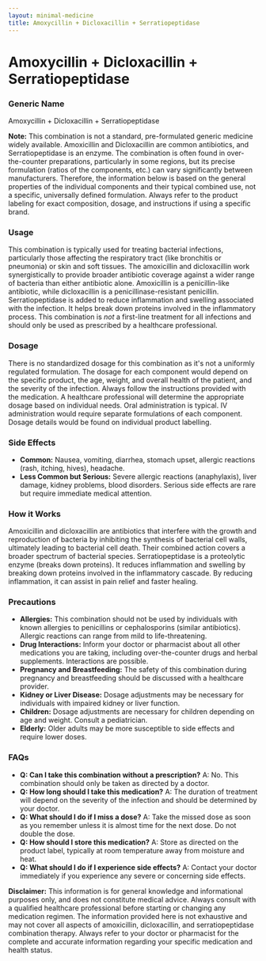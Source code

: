 ```yaml
---
layout: minimal-medicine
title: Amoxycillin + Dicloxacillin + Serratiopeptidase
---
```


# Amoxycillin + Dicloxacillin + Serratiopeptidase
### Generic Name
Amoxycillin + Dicloxacillin + Serratiopeptidase

**Note:**  This combination is not a standard, pre-formulated generic medicine widely available.  Amoxicillin and Dicloxacillin are common antibiotics, and Serratiopeptidase is an enzyme.  The combination is often found in over-the-counter preparations, particularly in some regions, but its precise formulation (ratios of the components, etc.) can vary significantly between manufacturers.  Therefore, the information below is based on the general properties of the individual components and their typical combined use, not a specific, universally defined formulation.  Always refer to the product labeling for exact composition, dosage, and instructions if using a specific brand.


### Usage
This combination is typically used for treating bacterial infections, particularly those affecting the respiratory tract (like bronchitis or pneumonia) or skin and soft tissues.  The amoxicillin and dicloxacillin work synergistically to provide broader antibiotic coverage against a wider range of bacteria than either antibiotic alone.  Amoxicillin is a penicillin-like antibiotic, while dicloxacillin is a penicillinase-resistant penicillin. Serratiopeptidase is added to reduce inflammation and swelling associated with the infection.  It helps break down proteins involved in the inflammatory process. This combination is *not* a first-line treatment for all infections and should only be used as prescribed by a healthcare professional.


### Dosage
There is no standardized dosage for this combination as it's not a uniformly regulated formulation. The dosage for each component would depend on the specific product, the age, weight, and overall health of the patient, and the severity of the infection.  Always follow the instructions provided with the medication. A healthcare professional will determine the appropriate dosage based on individual needs. Oral administration is typical.  IV administration would require separate formulations of each component.  Dosage details would be found on individual product labelling.


### Side Effects
* **Common:** Nausea, vomiting, diarrhea, stomach upset, allergic reactions (rash, itching, hives), headache.
* **Less Common but Serious:**  Severe allergic reactions (anaphylaxis), liver damage, kidney problems, blood disorders.  Serious side effects are rare but require immediate medical attention.


### How it Works
Amoxicillin and dicloxacillin are antibiotics that interfere with the growth and reproduction of bacteria by inhibiting the synthesis of bacterial cell walls, ultimately leading to bacterial cell death.  Their combined action covers a broader spectrum of bacterial species. Serratiopeptidase is a proteolytic enzyme (breaks down proteins).  It reduces inflammation and swelling by breaking down proteins involved in the inflammatory cascade.  By reducing inflammation, it can assist in pain relief and faster healing.


### Precautions
* **Allergies:**  This combination should not be used by individuals with known allergies to penicillins or cephalosporins (similar antibiotics). Allergic reactions can range from mild to life-threatening.
* **Drug Interactions:**  Inform your doctor or pharmacist about all other medications you are taking, including over-the-counter drugs and herbal supplements.  Interactions are possible.
* **Pregnancy and Breastfeeding:**  The safety of this combination during pregnancy and breastfeeding should be discussed with a healthcare provider.
* **Kidney or Liver Disease:**  Dosage adjustments may be necessary for individuals with impaired kidney or liver function.
* **Children:** Dosage adjustments are necessary for children depending on age and weight.  Consult a pediatrician.
* **Elderly:**  Older adults may be more susceptible to side effects and require lower doses.


### FAQs
* **Q: Can I take this combination without a prescription?** A:  No. This combination should only be taken as directed by a doctor.
* **Q:  How long should I take this medication?** A:  The duration of treatment will depend on the severity of the infection and should be determined by your doctor.
* **Q: What should I do if I miss a dose?** A: Take the missed dose as soon as you remember unless it is almost time for the next dose. Do not double the dose.
* **Q: How should I store this medication?** A:  Store as directed on the product label, typically at room temperature away from moisture and heat.
* **Q:  What should I do if I experience side effects?** A:  Contact your doctor immediately if you experience any severe or concerning side effects.


**Disclaimer:** This information is for general knowledge and informational purposes only, and does not constitute medical advice.  Always consult with a qualified healthcare professional before starting or changing any medication regimen. The information provided here is not exhaustive and may not cover all aspects of amoxicillin, dicloxacillin, and serratiopeptidase combination therapy. Always refer to your doctor or pharmacist for the complete and accurate information regarding your specific medication and health status.
